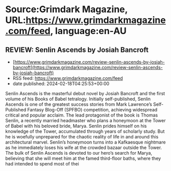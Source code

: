 # Source:Grimdark Magazine, URL:https://www.grimdarkmagazine.com/feed, language:en-AU

## REVIEW: Senlin Ascends by Josiah Bancroft
 - [https://www.grimdarkmagazine.com/review-senlin-ascends-by-josiah-bancroft](https://www.grimdarkmagazine.com/review-senlin-ascends-by-josiah-bancroft)
 - RSS feed: https://www.grimdarkmagazine.com/feed
 - date published: 2024-02-18T04:25:53+00:00

<p>Senlin Ascends is the masterful debut novel by Josiah Bancroft and the first volume of his Books of Babel tetralogy. Initially self-published, Senlin Ascends is one of the greatest success stories from Mark Lawrence’s Self-Published Fantasy Blog-Off (SPFBO) competition, achieving widespread critical and popular acclaim. The lead protagonist of the book is Thomas Senlin, a recently married headmaster who plans a honeymoon at the Tower of Babel with his beloved bride, Marya. Senlin prides himself on his knowledge of the Tower, accumulated through years of scholarly study. But he is woefully unprepared for the chaotic reality of life in and around this architectural marvel. Senlin’s honeymoon turns into a Kafkaesque nightmare as he immediately loses his wife at the crowded bazaar outside the Tower. The bulk of Senlin Ascends is devoted to our hero’s search for Marya, believing that she will meet him at the famed third-floor baths, where they had intended to spend most of thei

